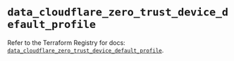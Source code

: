 # `data_cloudflare_zero_trust_device_default_profile`

Refer to the Terraform Registry for docs: [`data_cloudflare_zero_trust_device_default_profile`](https://registry.terraform.io/providers/cloudflare/cloudflare/5.8.4/docs/data-sources/zero_trust_device_default_profile).
